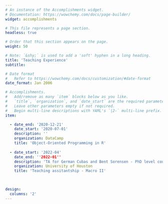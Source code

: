 ```yaml
---
# An instance of the Accomplishments widget.
# Documentation: https://wowchemy.com/docs/page-builder/
widget: accomplishments

# This file represents a page section.
headless: true

# Order that this section appears on the page.
weight: 50

# Note: `&shy;` is used to add a 'soft' hyphen in a long heading.
title: 'Teaching Experience'
subtitle:

# Date format
#   Refer to https://wowchemy.com/docs/customization/#date-format
date_format: Jan 2006

# Accomplishments.
#   Add/remove as many `item` blocks below as you like.
#   `title`, `organization`, and `date_start` are the required parameters.
#   Leave other parameters empty if not required.
#   Begin multi-line descriptions with YAML's `|2-` multi-line prefix.
item:

  - date_end: '2020-12-21'
    date_start: '2020-07-01'
    description: ''
    organization: DataCamp
    title: 'Object-Oriented Programming in R'
    
  - date_start: '2022-04'
    date_end: ''2022-01''
    description: 'TA for German Cubas and Bent Sorensen - PhD level course'
    organization: University of Houston
    title: 'Teaching assitantship - Macro II'    
   

    
design:
  columns: '2'
---
```

